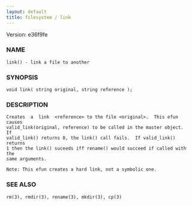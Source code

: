```yaml
---
layout: default
title: filesystem / link
---
```


Version: e36f9fe




### NAME
    link() - link a file to another


### SYNOPSIS
    void link( string original, string reference );


### DESCRIPTION
    Creates  a  link  <reference> to the file <original>.  This efun causes
    valid_link(original, reference) to be called in the master object.   If
    valid_link() returns 0, the link() call fails.  If valid_link() returns
    1 then the link() suceeds iff rename() would succeed if called with the
    same arguments.

    Note: This efun creates a hard link, not a symbolic one.


### SEE ALSO
    rm(3), rmdir(3), rename(3), mkdir(3), cp(3)



